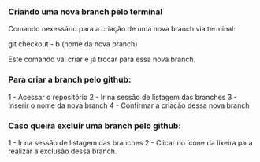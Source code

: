 ### Criando uma nova branch pelo terminal

Comando nexessário para a criação de uma nova branch via terminal:

git checkout - b (nome da nova branch)

Este comando vai criar e já trocar para essa nova branch.

### Para criar a branch pelo github:
1 - Acessar o repositório
2 - Ir na sessão de listagem das branches
3 - Inserir o nome da nova branch
4 - Confirmar a criação dessa nova branch

### Caso queira excluir uma branch pelo github:
1 - Ir na sessão de listagem das branches
2 - Clicar no ícone da lixeira para realizar a exclusão dessa branch.
